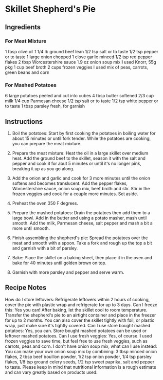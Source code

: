 # Skillet Shepherd's Pie

## Ingredients

### For Meat Mixture

1 tbsp olive oil
1 1/4 lb ground beef lean
1/2 tsp salt or to taste
1/2 tsp pepper or to taste
1 large onion chopped
1 clove garlic minced
1/2 tsp red pepper flakes
2 tbsp Worcestershire sauce
1.9 oz onion soup mix I used Knorr, 55g pkg
1 cup beef broth
2 cups frozen veggies I used mix of peas, carrots, green beans and corn

### For Mashed Potatoes

6 large potatoes peeled and cut into cubes
4 tbsp butter softened
2/3 cup milk
1/4 cup Parmesan cheese
1/2 tsp salt or to taste
1/2 tsp white pepper or to taste
1 tbsp parsley fresh, for garnish

## Instructions

1. Boil the potatoes: Start by first cooking the potatoes in boiling water for about 15 minutes or until fork tender. While the potatoes are cooking, you can prepare the meat mixture.

2. Prepare the meat mixture: Heat the oil in a large skillet over medium heat. Add the ground beef to the skillet, season it with the salt and pepper and cook it for abut 5 minutes or until it's no longer pink, breaking it up as you go along.

3. Add the onion and garlic and cook for 3 more minutes until the onion softens and becomes translucent. Add the pepper flakes, Worcestershire sauce, onion soup mix, beef broth and stir.
Stir in the frozen veggies and cook for a couple more minutes. Set aside.
4. Preheat the oven 350 F degrees.
5. Prepare the mashed potatoes: Drain the potatoes then add them to a large bowl. Add in
the butter and using a potato masher, mash until smooth. Add the milk, Parmesan cheese, salt
pepper and mash a bit a more until smooth.
6. Finish assembling the shepherd's pie: Spread the potatoes over the meat and smooth with
a spoon. Take a fork and rough up the top a bit and garnish with a bit of parsley.

7. Bake: Place the skillet on a baking sheet, then place it in the oven and bake for 40 minutes
until golden brown on top.
8. Garnish with more parsley and pepper and serve warm.

## Recipe Notes
How do I store leftovers: Refrigerate leftovers within 2 hours of cooking, cover the pie with
plastic wrap and refrigerate for up to 3 days.
Can I freeze this: Yes you can! After baking, let the skillet cool to room temperature. Transfer
the shepherd's pie to an airtight container and place in the freezer for up to 2 months. You can
also cover the skillet tightly with foil, or plastic wrap, just make sure it's tightly covered.
Can I use store bought mashed potatoes: Yes, you can. Store bought mashed potatoes can be
used or leftover mashed potatoes.
Can I use fresh veggies: Yes, of course. I used frozen veggies to save time, but feel free to use
fresh veggies, such as carrots, peas and corn.
I don't have onion soup mix, what can I use instead: You can make your own onion soup mix
by combining: 3 tbsp minced onion flakes, 2 tbsp beef bouillon powder, 1/2 tsp onion powder, 1/4
tsp parsley flakes, 1/8 tsp ground celery seeds, 1/2 tsp sweet paprika, salt and pepper to taste.
Please keep in mind that nutritional information is a rough estimate and can vary greatly based on
products used.